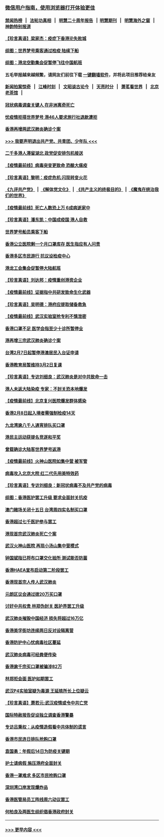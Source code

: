 ### [微信用户指南，使用浏览器打开体验更佳](https://github.com/gfw-breaker/banned-news1/blob/master/indexes/wechat-guide.md?t=0)
#### [禁闻热榜](热点新闻.md?t=0)  &nbsp;&nbsp;|&nbsp;&nbsp; [法轮功真相](https://github.com/gfw-breaker/truth/blob/master/README.md?t=0) &nbsp;&nbsp;|&nbsp;&nbsp; [明慧二十周年报告](https://github.com/gfw-breaker/mh-reports/blob/master/README.md?t=0) &nbsp;&nbsp;|&nbsp;&nbsp;[明慧期刊](https://github.com/gfw-breaker/mh-qikan) &nbsp;&nbsp;|&nbsp;&nbsp; [明慧海外之窗](https://github.com/gfw-breaker/mh-news/blob/master/README.md?t=0) &nbsp;&nbsp;|&nbsp;&nbsp; [神韵特别报道](https://github.com/gfw-breaker/mh-news/blob/master/shenyun.md?t=0)
#### [【珍言真语】梁家杰：疫症下香港沦失败城](../pages/nsc415/n11861588.md?t=02120444) 
#### [组图：世界梦号乘客通过检疫 陆续下船](../pages/nsc415/n11858302.md?t=02120444) 
#### [组图：港龙空勤集会促暂停飞往中国航班](../pages/nsc415/n11858190.md?t=02120444) 
#### 五毛举报越来越频繁，请网友们前往下载 [一键翻墙软件](https://github.com/gfw-breaker/ssr-accounts)，并将此项目推荐给亲友
#### [新闻拍案惊奇](https://github.com/gfw-breaker/banned-news1/blob/master/pages/link4.md) &nbsp;&nbsp;|&nbsp;&nbsp; [江峰时刻](https://github.com/gfw-breaker/banned-news1/blob/master/pages/link4.md) &nbsp;&nbsp;|&nbsp;&nbsp; [文昭谈古论今](https://github.com/gfw-breaker/banned-news1/blob/master/pages/link4.md) &nbsp;&nbsp;|&nbsp;&nbsp; [天亮时分](https://github.com/gfw-breaker/banned-news1/blob/master/pages/link4.md) &nbsp;&nbsp;|&nbsp;&nbsp; [萧茗看世界](https://github.com/gfw-breaker/banned-news1/blob/master/pages/link4.md) &nbsp;&nbsp;|&nbsp;&nbsp; [北京老茶馆](https://github.com/gfw-breaker/banned-news1/blob/master/pages/link4.md) &nbsp;&nbsp;|&nbsp;&nbsp; 
#### [冠状病毒调查关键人 在非洲离奇死亡](../pages/nsc415/n11859798.md?t=02120444) 
#### [忧疫情拒搭世界梦号 港46人要求旅行社退款遭拒](../pages/nsc415/n11859849.md?t=02120444) 
#### [香港再增两武汉肺炎确诊个案](../pages/nsc415/n11859833.md?t=02120444) 
#### [>>> 我要声明退出共产党、共青团、少年队 <<<](https://github.com/begood0513/goodnews/blob/master/quit/letter.md) 
#### [二千多港人滞留湖北 政党促安排包机接送](../pages/nsc415/n11859831.md?t=02120444) 
#### [【疫情最前线】病毒突变更致命 恐酿大瘟疫](../pages/nsc415/n11859604.md?t=02120444) 
#### [【珍言真语】黎明：疫症危机 闪现转变火花](../pages/nsc415/n11859199.md?t=02120444) 
#### [《九评共产党》](https://github.com/begood0513/9ping.md/blob/master/README.md) &nbsp;|&nbsp; [《解体党文化》](../../../../jtdwh.md/blob/master/README.md)  &nbsp;|&nbsp; [《共产主义的终极目的》](../../../../gczydzjmd.md/blob/master/README.md) &nbsp;|&nbsp; [《魔鬼在统治我们的世界》](../../../../mgztzwmdsj.md/blob/master/README.md) 
#### [【疫情最前线】死亡人数恐上万 6成病逝家中](../pages/nsc415/n11856687.md?t=02120444) 
#### [【珍言真语】潘东凯：中国成疫国 港人自救](../pages/nsc415/n11856962.md?t=02120444) 
#### [世界梦号船员乘客下船](../pages/nsc415/n11856883.md?t=02120444) 
#### [香港公立医院剩一个月口罩库存 医生指应有人问责](../pages/nsc415/n11856875.md?t=02120444) 
#### [香港多区市民游行 抗议设检疫中心](../pages/nsc415/n11856866.md?t=02120444) 
#### [港龙工会集会促暂停大陆航班](../pages/nsc415/n11856840.md?t=02120444) 
#### [【珍言真语】刘达邦：疫情重创港资企业](../pages/nsc415/n11854274.md?t=02120444) 
#### [【疫情最前线】证据指中共研发致命生化武器](../pages/nsc415/n11853087.md?t=02120444) 
#### [【珍言真语】吴明德：港府应提取储备救急](../pages/nsc415/n11852734.md?t=02120444) 
#### [【疫情最前线】武汉实验室抢专利不慎泄密](../pages/nsc415/n11850310.md?t=02120444) 
#### [香港口罩不足 医学会指至少十诊所暂停业](../pages/nsc415/n11850301.md?t=02120444) 
#### [港再增三宗武汉肺炎确诊个案](../pages/nsc415/n11850328.md?t=02120444) 
#### [台湾2月7日起暂停港澳居民入台证申请](../pages/nsc415/n11850304.md?t=02120444) 
#### [香港教育局暂维持3月2日复课](../pages/nsc415/n11850260.md?t=02120444) 
#### [【珍言真语】专访刘细良：武汉肺炎是对中共致命一击](../pages/nsc415/n11849934.md?t=02120444) 
#### [港人未返大陆染疫 专家：不封关恐本地爆发](../pages/nsc415/n11848021.md?t=02120444) 
#### [【疫情最前线】北京复兴医院爆发群体感染](../pages/nsc415/n11847626.md?t=02120444) 
#### [香港2月8日起入境者需强制检疫14天](../pages/nsc415/n11847658.md?t=02120444) 
#### [九龙湾逾八千人通宵排队买口罩](../pages/nsc415/n11847647.md?t=02120444) 
#### [港民主运动获提名竞逐和平奖](../pages/nsc415/n11847633.md?t=02120444) 
#### [曾载确诊大陆客世界梦号返港](../pages/nsc415/n11847608.md?t=02120444) 
#### [【疫情最前线】火神山医院如集中营 被军管](../pages/nsc415/n11847524.md?t=02120444) 
#### [病毒攻入北京大院 红二代先用美特效药](../pages/nsc415/n11847427.md?t=02120444) 
#### [【珍言真语】专访刘细良：新冠状病毒不及共产党的病毒](../pages/nsc415/n11847164.md?t=02120444) 
#### [组图：香港医护罢工升级 要求全面封关抗疫](../pages/nsc415/n11844107.md?t=02120444) 
#### [澳门赌场关闭十五日 台湾周四实名制买口罩](../pages/nsc415/n11845083.md?t=02120444) 
#### [香港超过七千医护参与罢工](../pages/nsc415/n11845051.md?t=02120444) 
#### [港现首宗武汉肺炎死亡个案](../pages/nsc415/n11844998.md?t=02120444) 
#### [武汉火神山医院 再现小汤山集中营模式](../pages/nsc415/n11844763.md?t=02120444) 
#### [钟国斌指已将布口罩交化验所 测试能否防菌](../pages/nsc415/n11842783.md?t=02120444) 
#### [香港HAEA宣布启动第二阶段罢工](../pages/nsc415/n11842723.md?t=02120444) 
#### [香港现首宗人传人武汉肺炎](../pages/nsc415/n11842766.md?t=02120444) 
#### [元朗区议会通过拨20万买口罩](../pages/nsc415/n11842754.md?t=02120444) 
#### [讨好中共权贵 林郑伪封关 医护界罢工升级](../pages/nsc415/n11842359.md?t=02120444) 
#### [武汉肺炎摧毁中国经济 损失将超过16万亿](../pages/nsc415/n11839723.md?t=02120444) 
#### [香港美孚街坊连续两日反对设隔离营](../pages/nsc415/n11839962.md?t=02120444) 
#### [香港防护中心忧病毒社区蔓延](../pages/nsc415/n11839933.md?t=02120444) 
#### [武汉肺炎病毒可经粪便传染](../pages/nsc415/n11839939.md?t=02120444) 
#### [香港逾千宗买口罩被骗涉82万](../pages/nsc415/n11839914.md?t=02120444) 
#### [林郑拒会面 医护如期罢工](../pages/nsc415/n11839892.md?t=02120444) 
#### [武汉P4实验室疑为毒源 王延轶所长上位疑云](../pages/nsc415/n11835543.md?t=02120444) 
#### [【珍言真语】萧若元:武汉疫情或令中共亡党](../pages/nsc415/n11829394.md?t=02120444) 
#### [国际特赦报告促设独立调查香港警暴](../pages/nsc415/n11833845.md?t=02120444) 
#### [专访吕秉权：从疫情造假看中共体制的谎言](../pages/nsc415/n11833813.md?t=02120444) 
#### [香港市民连日排队抢购口罩](../pages/nsc415/n11833794.md?t=02120444) 
#### [袁国勇：年假后14日为防疫关键期](../pages/nsc415/n11831088.md?t=02120444) 
#### [护士请病假 施压港府全面封关](../pages/nsc415/n11831030.md?t=02120444) 
#### [香港一罩难求 多区市民抢购口罩](../pages/nsc415/n11831002.md?t=02120444) 
#### [深圳湾口岸发现爆炸品](../pages/nsc415/n11828802.md?t=02120444) 
#### [香港医管局员工阵线周六动议罢工](../pages/nsc415/n11828762.md?t=02120444) 
#### [何柏良及两医生组织倡香港政府封关](../pages/nsc415/n11828749.md?t=02120444) 

----
#### [ >>> 更早内容 <<< ](../indexes/nsc415-earlier.md)
